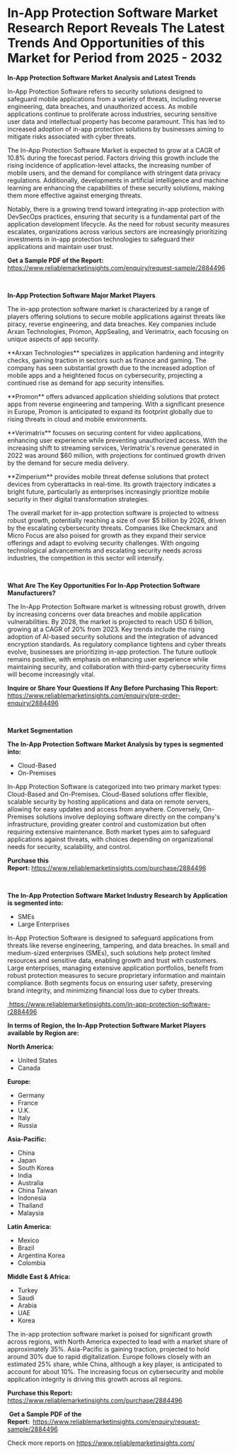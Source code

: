 <p><h1>In-App Protection Software Market Research Report Reveals The Latest Trends And Opportunities of this Market for Period from 2025 - 2032</h1></p><p><strong>In-App Protection Software Market Analysis and Latest Trends</strong></p>
<p><p>In-App Protection Software refers to security solutions designed to safeguard mobile applications from a variety of threats, including reverse engineering, data breaches, and unauthorized access. As mobile applications continue to proliferate across industries, securing sensitive user data and intellectual property has become paramount. This has led to increased adoption of in-app protection solutions by businesses aiming to mitigate risks associated with cyber threats.</p><p>The In-App Protection Software Market is expected to grow at a CAGR of 10.8% during the forecast period. Factors driving this growth include the rising incidence of application-level attacks, the increasing number of mobile users, and the demand for compliance with stringent data privacy regulations. Additionally, developments in artificial intelligence and machine learning are enhancing the capabilities of these security solutions, making them more effective against emerging threats.</p><p>Notably, there is a growing trend toward integrating in-app protection with DevSecOps practices, ensuring that security is a fundamental part of the application development lifecycle. As the need for robust security measures escalates, organizations across various sectors are increasingly prioritizing investments in in-app protection technologies to safeguard their applications and maintain user trust.</p></p>
<p><strong>Get a Sample PDF of the Report:&nbsp;</strong> <a href="https://www.reliablemarketinsights.com/enquiry/request-sample/2884496?utm_campaign=2102&utm_medium=2&utm_source=Github&utm_content=ia&utm_term=13032025&utm_id=in-app-protection-software">https://www.reliablemarketinsights.com/enquiry/request-sample/2884496</a></p>
<p>&nbsp;</p>
<p><strong>In-App Protection Software Major Market Players</strong></p>
<p><p>The in-app protection software market is characterized by a range of players offering solutions to secure mobile applications against threats like piracy, reverse engineering, and data breaches. Key companies include Arxan Technologies, Promon, AppSealing, and Verimatrix, each focusing on unique aspects of app security.</p><p>**Arxan Technologies** specializes in application hardening and integrity checks, gaining traction in sectors such as finance and gaming. The company has seen substantial growth due to the increased adoption of mobile apps and a heightened focus on cybersecurity, projecting a continued rise as demand for app security intensifies.</p><p>**Promon** offers advanced application shielding solutions that protect apps from reverse engineering and tampering. With a significant presence in Europe, Promon is anticipated to expand its footprint globally due to rising threats in cloud and mobile environments.</p><p>**Verimatrix** focuses on securing content for video applications, enhancing user experience while preventing unauthorized access. With the increasing shift to streaming services, Verimatrix's revenue generated in 2022 was around $60 million, with projections for continued growth driven by the demand for secure media delivery.</p><p>**Zimperium** provides mobile threat defense solutions that protect devices from cyberattacks in real-time. Its growth trajectory indicates a bright future, particularly as enterprises increasingly prioritize mobile security in their digital transformation strategies.</p><p>The overall market for in-app protection software is projected to witness robust growth, potentially reaching a size of over $5 billion by 2026, driven by the escalating cybersecurity threats. Companies like Checkmarx and Micro Focus are also poised for growth as they expand their service offerings and adapt to evolving security challenges. With ongoing technological advancements and escalating security needs across industries, the competition in this sector will intensify.</p></p>
<p>&nbsp;</p>
<p><strong>What Are The Key Opportunities For In-App Protection Software Manufacturers?</strong></p>
<p><p>The In-App Protection Software market is witnessing robust growth, driven by increasing concerns over data breaches and mobile application vulnerabilities. By 2028, the market is projected to reach USD 6 billion, growing at a CAGR of 20% from 2023. Key trends include the rising adoption of AI-based security solutions and the integration of advanced encryption standards. As regulatory compliance tightens and cyber threats evolve, businesses are prioritizing in-app protection. The future outlook remains positive, with emphasis on enhancing user experience while maintaining security, and collaboration with third-party cybersecurity firms will become increasingly vital.</p></p>
<p><strong>Inquire or Share Your Questions If Any Before Purchasing This Report:</strong> <a href="https://www.reliablemarketinsights.com/enquiry/pre-order-enquiry/2884496?utm_campaign=2102&utm_medium=2&utm_source=Github&utm_content=ia&utm_term=13032025&utm_id=in-app-protection-software">https://www.reliablemarketinsights.com/enquiry/pre-order-enquiry/2884496</a></p>
<p>&nbsp;</p>
<p><strong>Market Segmentation</strong></p>
<p><strong>The In-App Protection Software Market Analysis by types is segmented into:</strong></p>
<p><ul><li>Cloud-Based</li><li>On-Premises</li></ul></p>
<p><p>In-App Protection Software is categorized into two primary market types: Cloud-Based and On-Premises. Cloud-Based solutions offer flexible, scalable security by hosting applications and data on remote servers, allowing for easy updates and access from anywhere. Conversely, On-Premises solutions involve deploying software directly on the company's infrastructure, providing greater control and customization but often requiring extensive maintenance. Both market types aim to safeguard applications against threats, with choices depending on organizational needs for security, scalability, and control.</p></p>
<p><strong>Purchase this Report:&nbsp;</strong><a href="https://www.reliablemarketinsights.com/purchase/2884496?utm_campaign=2102&utm_medium=2&utm_source=Github&utm_content=ia&utm_term=13032025&utm_id=in-app-protection-software">https://www.reliablemarketinsights.com/purchase/2884496</a></p>
<p>&nbsp;</p>
<p><strong>The In-App Protection Software Market Industry Research by Application is segmented into:</strong></p>
<p><ul><li>SMEs</li><li>Large Enterprises</li></ul></p>
<p><p>In-App Protection Software is designed to safeguard applications from threats like reverse engineering, tampering, and data breaches. In small and medium-sized enterprises (SMEs), such solutions help protect limited resources and sensitive data, enabling growth and trust with customers. Large enterprises, managing extensive application portfolios, benefit from robust protection measures to secure proprietary information and maintain compliance. Both segments focus on ensuring user safety, preserving brand integrity, and minimizing financial loss due to cyber threats.</p></p>
<p><a href="https://www.reliablemarketinsights.com/in-app-protection-software-r2884496?utm_campaign=2102&utm_medium=2&utm_source=Github&utm_content=ia&utm_term=13032025&utm_id=in-app-protection-software">&nbsp;https://www.reliablemarketinsights.com/in-app-protection-software-r2884496</a></p>
<p><strong>In terms of Region, the In-App Protection Software Market Players available by Region are:</strong></p>
<p>
    <p> <strong> North America: </strong>
        <ul>
            <li>United States</li>
            <li>Canada</li>
        </ul>
        </p> 
    <p> <strong> Europe: </strong>
        <ul>
            <li>Germany</li>
            <li>France</li>
            <li>U.K.</li>
            <li>Italy</li>
            <li>Russia</li>
        </ul>
        </p> 
    <p> <strong> Asia-Pacific: </strong>
        <ul>
            <li>China</li>
            <li>Japan</li>
            <li>South Korea</li>
            <li>India</li>
            <li>Australia</li>
            <li>China Taiwan</li>
            <li>Indonesia</li>
            <li>Thailand</li>
            <li>Malaysia</li>
        </ul>
        </p> 
    <p> <strong> Latin America: </strong>
        <ul>
            <li>Mexico</li>
            <li>Brazil</li>
            <li>Argentina Korea</li>
            <li>Colombia</li>
        </ul>
        </p> 
    <p> <strong> Middle East & Africa: </strong>
        <ul>
            <li>Turkey</li>
            <li>Saudi</li>
            <li>Arabia</li>
            <li>UAE</li>
            <li>Korea</li>
        </ul>
    </p>
    </p>
<p><p>The in-app protection software market is poised for significant growth across regions, with North America expected to lead with a market share of approximately 35%. Asia-Pacific is gaining traction, projected to hold around 30% due to rapid digitalization. Europe follows closely with an estimated 25% share, while China, although a key player, is anticipated to account for about 10%. The increasing focus on cybersecurity and mobile application integrity is driving this growth across all regions.</p></p>
<p><strong>Purchase this Report: </strong><a href="https://www.reliablemarketinsights.com/purchase/2884496?utm_campaign=2102&utm_medium=2&utm_source=Github&utm_content=ia&utm_term=13032025&utm_id=in-app-protection-software">https://www.reliablemarketinsights.com/purchase/2884496</a></p>
<p>&nbsp;<strong>Get a Sample PDF of the Report:&nbsp;&nbsp;</strong><a href="https://www.reliablemarketinsights.com/enquiry/request-sample/2884496?utm_campaign=2102&utm_medium=2&utm_source=Github&utm_content=ia&utm_term=13032025&utm_id=in-app-protection-software">https://www.reliablemarketinsights.com/enquiry/request-sample/2884496</a></p>
<p><strong></strong></p>
<p>Check more reports on <a href="https://www.reliablemarketinsights.com/?utm_campaign=2102&utm_medium=2&utm_source=Github&utm_content=ia&utm_term=13032025&utm_id=in-app-protection-software">https://www.reliablemarketinsights.com/</a></p>